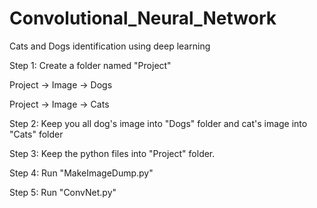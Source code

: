 # Convolutional_Neural_Network
Cats and Dogs identification using deep learning

Step 1:
Create a folder named "Project"

Project -> Image -> Dogs

Project -> Image -> Cats

Step 2: Keep you all dog's image into "Dogs" folder and cat's image into "Cats" folder

Step 3: Keep the python files into "Project" folder.

Step 4: Run "MakeImageDump.py"

Step 5: Run "ConvNet.py"
